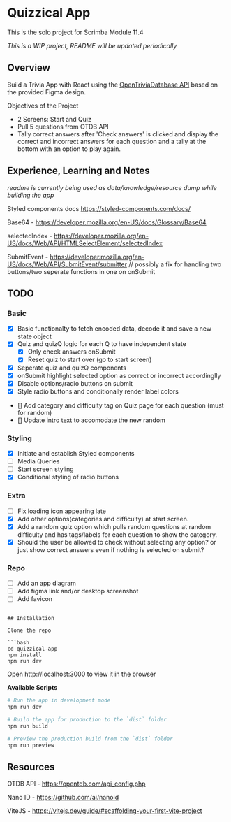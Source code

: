 # Quizzical App

This is the solo project for Scrimba Module 11.4

_This is a WIP project, README will be updated periodically_

## Overview

Build a Trivia App with React using the [OpenTriviaDatabase API](https://opentdb.com/) based on the provided Figma design.

Objectives of the Project

- 2 Screens: Start and Quiz
- Pull 5 questions from OTDB API
- Tally correct answers after 'Check answers' is clicked and display the correct and incorrect answers for each question and a tally at the bottom with an option to play again.

## Experience, Learning and Notes

_readme is currently being used as data/knowledge/resource dump while building the app_

Styled components docs https://styled-components.com/docs/

Base64 - https://developer.mozilla.org/en-US/docs/Glossary/Base64

selectedIndex - https://developer.mozilla.org/en-US/docs/Web/API/HTMLSelectElement/selectedIndex

SubmitEvent - https://developer.mozilla.org/en-US/docs/Web/API/SubmitEvent/submitter // possibly a fix for handling two buttons/two seperate functions in one on onSubmit

## TODO

### Basic

- [x] Basic functionalty to fetch encoded data, decode it and save a new state object
- [x] Quiz and quizQ logic for each Q to have independent state
  - [x] Only check answers onSubmit
  - [x] Reset quiz to start over (go to start screen)
- [x] Seperate quiz and quizQ components
- [x] onSubmit highlight selected option as correct or incorrect accordinglly
- [x] Disable options/radio buttons on submit
- [x] Style radio buttons and conditionally render label colors
- [] Add category and difficulty tag on Quiz page for each question (must for random)
- [] Update intro text to accomodate the new random

### Styling

- [x] Initiate and establish Styled components
- [ ] Media Queries
- [ ] Start screen styling
- [x] Conditional styling of radio buttons

### Extra

- [ ] Fix loading icon appearing late
- [x] Add other options(categories and difficulty) at start screen.
- [x] Add a random quiz option which pulls random questions at random difficulty and has tags/labels for each question to show the category.
- [x] Should the user be allowed to check without selecting any option? or just show correct answers even if nothing is selected on submit?

### Repo

- [ ] Add an app diagram
- [ ] Add figma link and/or desktop screenshot
- [ ] Add favicon

````

## Installation

Clone the repo

```bash
cd quizzical-app
npm install
npm run dev
````

Open http://localhost:3000 to view it in the browser

**Available Scripts**

```bash
# Run the app in development mode
npm run dev

# Build the app for production to the `dist` folder
npm run build

# Preview the production build from the `dist` folder
npm run preview

```

## Resources

OTDB API - https://opentdb.com/api_config.php

Nano ID - https://github.com/ai/nanoid

ViteJS - https://vitejs.dev/guide/#scaffolding-your-first-vite-project

